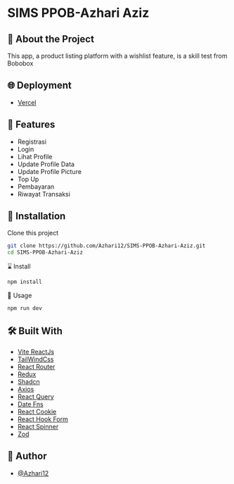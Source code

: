 
# SIMS PPOB-Azhari Aziz

## 📑 About the Project

This app, a product listing platform with a wishlist feature, is a skill test from Bobobox 
## 🌐 Deployment
- [Vercel](https://sims-ppob-azhari-aziz.vercel.app/)

## 🔮 Features
- Registrasi
- Login
- Lihat Profile
- Update Profile Data
- Update Profile Picture
- Top Up
- Pembayaran
- Riwayat Transaksi 
 
## 🧰 Installation

Clone this project

```bash
git clone https://github.com/Azhari12/SIMS-PPOB-Azhari-Aziz.git
cd SIMS-PPOB-Azhari-Aziz
```
⌛ Install
```bash
npm install
```
🚀 Usage
```bash
npm run dev
```

## 🛠️ Built With
- [Vite ReactJs](https://vite.dev/)
- [TailWindCss](https://tailwindcss.com/)
- [React Router](https://reactrouter.com/en/main)
- [Redux](https://redux-toolkit.js.org/)
- [Shadcn](https://ui.shadcn.com/)
- [Axios](https://axios-http.com)
- [React Query](https://tanstack.com/query)
- [Date Fns](https://github.com/date-fns/date-fns)
- [React Cookie](https://github.com/bendotcodes/cookies/tree/main/packages/react-cookie/#readme)
- [React Hook Form](https://www.react-hook-form.com)
- [React Spinner](https://www.davidhu.io/react-spinners/)
- [Zod](https://zod.dev)

## 🤖 Author

- [@Azhari12](https://github.com/Azhari12)


